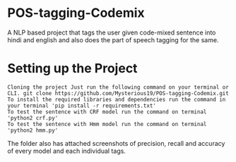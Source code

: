 # POS-tagging-Codemix

A NLP based project that tags the user given code-mixed sentence into hindi and english and also does the part of speech tagging for the same.
# Setting up the Project

    Cloning the project Just run the following command on your terminal or CLI. git clone https://github.com/Mysterious19/POS-tagging-Codemix.git
    To install the required libraries and dependencies run the command in your terminal 'pip install -r requirements.txt'
    To test the sentence with CRF model run the command on terminal 'python2 crf.py'
    To test the sentence with Hmm model run the command on terminal 'python2 hmm.py'
The folder also has attached screenshots of precision, recall and accuracy of every model and each individual tags.
